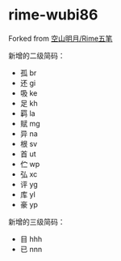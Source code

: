 # rime-wubi86

Forked from [空山明月/Rime五笔](https://gitee.com/hi-coder/rime-wubi)

新增的二级简码：

* 孤 br
* 还 gi
* 吸 ke
* 足 kh
* 羁 la
* 赋 mg
* 异 na
* 根 sv
* 首 ut
* 伫 wp
* 弘 xc
* 评 yg
* 库 yl
* 豪 yp

新增的三级简码：

* 目 hhh
* 已 nnn
